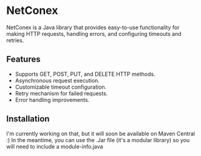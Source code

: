 # NetConex

NetConex is a Java library that provides easy-to-use functionality for making HTTP requests, handling errors, and configuring timeouts and retries.

## Features

- Supports GET, POST, PUT, and DELETE HTTP methods.
- Asynchronous request execution.
- Customizable timeout configuration.
- Retry mechanism for failed requests.
- Error handling improvements.

## Installation

I'm currently working on that, but it will soon be available on Maven Central :)
In the meantime, you can use the .Jar file (it's a modular library) so you will need to include a module-info.java
